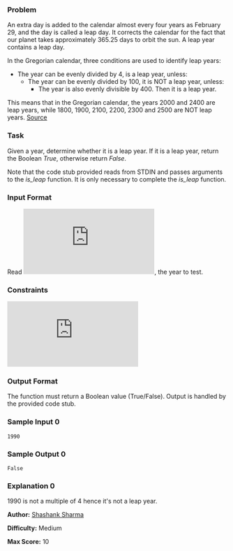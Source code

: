 ### Problem

An extra day is added to the calendar almost every four years as February 29, and the day is called a leap day. It corrects the calendar for the fact that our planet takes approximately 365.25 days to orbit the sun. A leap year contains a leap day.

In the Gregorian calendar, three conditions are used to identify leap years:

- The year can be evenly divided by 4, is a leap year, unless:
    - The year can be evenly divided by 100, it is NOT a leap year, unless:
        - The year is also evenly divisible by 400. Then it is a leap year.

This means that in the Gregorian calendar, the years 2000 and 2400 are leap years, while 1800, 1900, 2100, 2200, 2300 and 2500 are NOT leap years. [Source](http://www.timeanddate.com/date/leapyear.html)

### Task

Given a year, determine whether it is a leap year. If it is a leap year, return the Boolean *True*, otherwise return *False*.

Note that the code stub provided reads from STDIN and passes arguments to the *is_leap* function. It is only necessary to complete the *is_leap* function. 

### Input Format

Read ![equation](https://latex.codecogs.com/gif.latex?year), the year to test.

### Constraints

![equation](https://latex.codecogs.com/gif.latex?1900%20%5Cleq%20year%20%5Cleq%2010%5E%7B5%7D)

### Output Format

The function must return a Boolean value (True/False). Output is handled by the provided code stub.

### Sample Input 0

```
1990
```

### Sample Output 0

```
False
```

### Explanation 0

1990 is not a multiple of 4 hence it's not a leap year. 

**Author:** [Shashank Sharma](https://www.hackerrank.com/profile/shashank21j)

**Difficulty:** Medium

**Max Score:** 10
